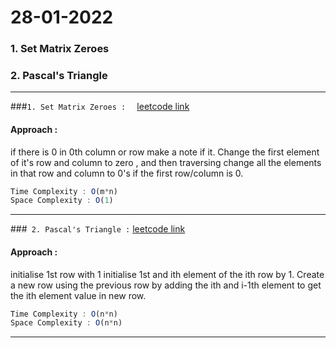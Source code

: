 #  28-01-2022

### 1. Set Matrix Zeroes 
### 2. Pascal's Triangle

-----
###` 1. Set Matrix Zeroes :   `
   [leetcode link](https://leetcode.com/problems/set-matrix-zeroes/)
   #### Approach :
   if there is 0 in 0th column or row make a note if it.
   Change the first element of it's row and column to zero , and then traversing change all the elements in that row and column to 0's if the first row/column is 0. 
   ```js
   Time Complexity : O(m*n)
   Space Complexity : O(1)
   ````
----
###` 2. Pascal's Triangle :`
   [leetcode link](https://leetcode.com/problems/pascals-triangle/)
   #### Approach :
   initialise 1st row with 1
   initialise 1st and ith element of the ith row by 1.
   Create a new row using the previous row by adding the ith and i-1th element to get the ith element value in new row.
   ```js
   Time Complexity : O(n*n)
   Space Complexity : O(n*n)
   ````
-----
